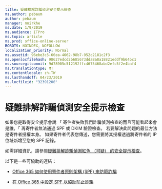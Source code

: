 ```yaml
---
title: 疑難排解詐騙偵測安全提示檢查
ms.author: pebaum
author: pebaum
manager: mnirkhe
ms.date: 1/9/2019
ms.audience: ITPro
ms.topic: article
ms.prod: office-online-server
ROBOTS: NOINDEX, NOFOLLOW
localization_priority: Normal
ms.assetid: 96ebe3c5-66ea-4662-98b7-052c2181c2f3
ms.openlocfilehash: 98627edcd2b685673dda8a8a18821eddf9b64bc1
ms.sourcegitcommit: 9d78905c512192ffc4675468abd2efc5f2e4baf4
ms.translationtype: MT
ms.contentlocale: zh-TW
ms.lasthandoff: 04/23/2019
ms.locfileid: "32391200"
---
```

# <a name="troubleshooting-the-safety-tip-for-fraud-detection-checks"></a>疑難排解詐騙偵測安全提示檢查



如果您是取得安全提示會說 「 寄件者失敗我們詐騙偵測檢查的而且可能看起來會是誰，「 再寄件者無法通過 SPF 或 DKIM 驗證檢查。 若要解決此問題的最佳方法是寄件者授權本身。 如果寄件者代表您傳送，您需要將其授權透過將寄件者的 IP 位址新增至您的 SPF 記錄。
  
如需詳細資訊，請參閱[疑難排解詐騙偵測紅色 （可疑） 的安全提示檢查](https://blogs.msdn.microsoft.com/tzink/2016/11/02/troubleshooting-the-red-suspicious-safety-tip-for-fraud-detection-checks/)。 
  
以下是一些可協助的連結：
  
- [Office 365 如何使用寄件者原則架構 (SPF) 來防範詐騙](https://docs.microsoft.com/office365/SecurityCompliance/how-office-365-uses-spf-to-prevent-spoofing)
    
- [在 Office 365 中設定 SPF 以協助防止詐騙](https://docs.microsoft.com/office365/SecurityCompliance/set-up-spf-in-office-365-to-help-prevent-spoofing)
    

